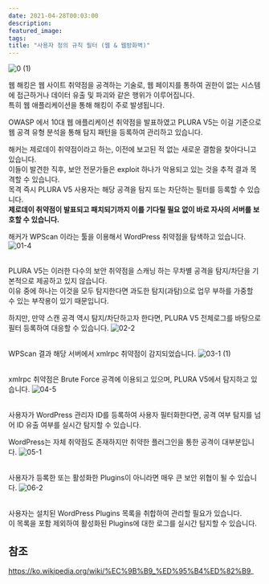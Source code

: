 ```yaml
---
date: 2021-04-28T00:03:00
description: 
featured_image: 
tags: 
title: "사용자 정의 규칙 필터 (웹 & 웹방화벽)"
---
```


![0 (1)](https://github.com/user-attachments/assets/6a921cb9-fe12-4ab3-845a-1a7de939da76)

웹 해킹은 웹 사이트 취약점을 공격하는 기술로, 웹 페이지를 통하여 권한이 없는 시스템에 접근하거나 데이터 유출 및 파괴와 같은 행위가 이루어집니다.<br>
특히 웹 애플리케이션을 통해 해킹이 주로 발생됩니다.

OWASP 에서 10대 웹 애플리케이션 취약점을 발표하였고 PLURA V5는 이걸 기준으로 웹 공격 유형 분석을 통해 탐지 패턴을 등록하여 관리하고 있습니다.

해커는 제로데이 취약점이라고 하는, 이전에 보고된 적 없는 새로운 결함을 찾아다니고 있습니다.<br>
이들이 발견한 직후, 보안 전문가들은 exploit 하나가 악용되고 있는 것을 추적 결과 목격할 수 있습니다.<br>
목격 즉시 PLURA V5 사용자는 해당 공격을 탐지 또는 차단하는 필터를 등록할 수 있습니다.<br>
**제로데이 취약점이 발표되고 패치되기까지 이를 기다릴 필요 없이 바로 자사의 서버를 보호할 수 있습니다.**

해커가 WPScan 이라는 툴을 이용해서 WordPress 취약점을 탐색하고 있습니다.
![01-4](https://github.com/user-attachments/assets/3b3d6986-6376-448f-a64f-f1fbaf821238)<br><br>

PLURA V5는 이러한 다수의 보안 취약점을 스캐닝 하는 무차별 공격을 탐지/차단을 기본적으로 제공하고 있지 않습니다.<br>
이유 중에 하나는 이것을 모두 탐지한다면 과도한 탐지(과탐)으로 업무 부하를 가중할 수 있는 부작용이 있기 때문입니다.

하지만, 만약 스캔 공격 역시 탐지/차단하고자 한다면, PLURA V5 전체로그를 바탕으로 필터 등록하여 대응할 수 있습니다.
![02-2](https://github.com/user-attachments/assets/997409b6-165c-4099-a090-72e4f1486720)<br><br>

WPScan 결과 해당 서버에서 xmlrpc 취약점이 감지되었습니다.
![03-1 (1)](https://github.com/user-attachments/assets/09477163-0655-4419-90a3-3ab90fd81c4b)<br><br>

xmlrpc 취약점은 Brute Force 공격에 이용되고 있으며, PLURA V5에서 탐지하고 있습니다.
![04-5](https://github.com/user-attachments/assets/948fd06e-b1bb-4468-96ef-74024ce58cba)<br><br>

사용자가 WordPress 관리자 ID를 등록하여 사용자 필터화한다면, 공격 여부 탐지를 넘어 ID 유출 여부를 실시간 탐지할 수 있습니다.

WordPress는 자체 취약점도 존재하지만 취약한 플러그인을 통한 공격이 대부분입니다.
![05-1](https://github.com/user-attachments/assets/d8709496-c7f8-44f0-9a98-c931451bb003)<br><br>

사용자가 등록한 또는 활성화한 Plugins이 아니라면 매우 큰 보안 위협이 될 수 있습니다.
![06-2](https://github.com/user-attachments/assets/486904c3-18fb-41b0-8e9a-1b7111cf5da5)<br><br>

사용자는 설치된 WordPress Plugins 목록을 취합하여 관리할 필요가 있습니다.<br>
이 목록을 포함 제외하여 활성화된 Plugins에 대한 로그를 실시간 탐지할 수 있습니다.

## 참조
https://ko.wikipedia.org/wiki/%EC%9B%B9_%ED%95%B4%ED%82%B9_
